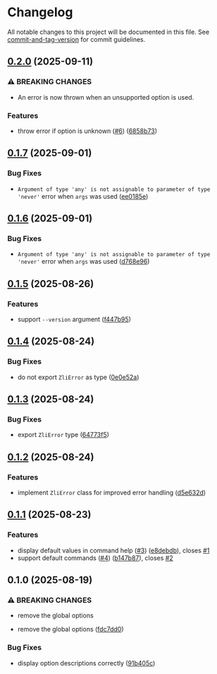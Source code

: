 # Changelog

All notable changes to this project will be documented in this file. See [commit-and-tag-version](https://github.com/absolute-version/commit-and-tag-version) for commit guidelines.

## [0.2.0](https://github.com/robingenz/zli/compare/v0.1.7...v0.2.0) (2025-09-11)


### ⚠ BREAKING CHANGES

* An error is now thrown when an unsupported option is used.

### Features

* throw error if option is unknown ([#6](https://github.com/robingenz/zli/issues/6)) ([6858b73](https://github.com/robingenz/zli/commit/6858b73ad6420e6baa16e3db14e47e502086a1e5))

## [0.1.7](https://github.com/robingenz/zli/compare/v0.1.6...v0.1.7) (2025-09-01)


### Bug Fixes

* `Argument of type 'any' is not assignable to parameter of type 'never'` error when `args` was used ([ee0185e](https://github.com/robingenz/zli/commit/ee0185e81156d59038ab03fa1b5490c7a8fe8f8b))

## [0.1.6](https://github.com/robingenz/zli/compare/v0.1.5...v0.1.6) (2025-09-01)


### Bug Fixes

* `Argument of type 'any' is not assignable to parameter of type 'never'` error when `args` was used ([d768e96](https://github.com/robingenz/zli/commit/d768e96c4bd0c570c7a10d6799f43435008976e8))

## [0.1.5](https://github.com/robingenz/zli/compare/v0.1.4...v0.1.5) (2025-08-26)


### Features

* support `--version` argument ([f447b95](https://github.com/robingenz/zli/commit/f447b951984d17cee2335f2dd0f270d997aafd5b))

## [0.1.4](https://github.com/robingenz/zli/compare/v0.1.3...v0.1.4) (2025-08-24)


### Bug Fixes

* do not export `ZliError` as type ([0e0e52a](https://github.com/robingenz/zli/commit/0e0e52ab1f9797d2a23dae10da135f03afe0d8e3))

## [0.1.3](https://github.com/robingenz/zli/compare/v0.1.2...v0.1.3) (2025-08-24)


### Bug Fixes

* export `ZliError` type ([64773f5](https://github.com/robingenz/zli/commit/64773f52b2cb98f3d39547b0f12b0f26e316b868))

## [0.1.2](https://github.com/robingenz/zli/compare/v0.1.1...v0.1.2) (2025-08-24)


### Features

* implement `ZliError` class for improved error handling ([d5e632d](https://github.com/robingenz/zli/commit/d5e632d05283daaa4a82f28c3e2b7521af44641a))

## [0.1.1](https://github.com/robingenz/zli/compare/v0.1.0...v0.1.1) (2025-08-23)


### Features

* display default values in command help ([#3](https://github.com/robingenz/zli/issues/3)) ([e8debdb](https://github.com/robingenz/zli/commit/e8debdbf1d2805bd283a886de9f3103c53adbb6b)), closes [#1](https://github.com/robingenz/zli/issues/1)
* support default commands ([#4](https://github.com/robingenz/zli/issues/4)) ([b147b87](https://github.com/robingenz/zli/commit/b147b870543ac6e7f8115f01bd7bc06703ffda7e)), closes [#2](https://github.com/robingenz/zli/issues/2)

## 0.1.0 (2025-08-19)


### ⚠ BREAKING CHANGES

* remove the global options

* remove the global options ([fdc7dd0](https://github.com/robingenz/zli/commit/fdc7dd0ee36eaffaf8da3b35284cb4bf4aa84cad))


### Bug Fixes

* display option descriptions correctly ([91b405c](https://github.com/robingenz/zli/commit/91b405c7477da6350b19e50bdb4c96f4bf984cd4))
